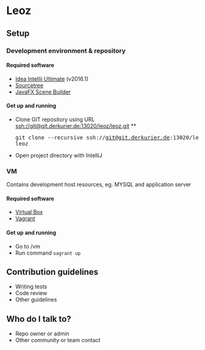 # Leoz #

## Setup ##

### Development environment & repository ###

#### Required software ####
* [Idea Intellij Ultimate](https://www.jetbrains.com/idea/) (v2016.1)
* [Sourcetree](https://www.atlassian.com/software/sourcetree)
* [JavaFX Scene Builder](http://gluonhq.com/open-source/scene-builder/)

#### Get up and running ####
* Clone GIT repository using URL [ssh://git@git.derkurier.de:13020/leoz/leoz.git](ssh://git@git.derkurier.de:13020/leoz/leoz.git)
** <pre>git clone --recursive ssh://git@git.derkurier.de:13020/leoz/leoz.git leoz</pre>
* Open project directory with IntelliJ

### VM ###
Contains development host resources, eg. MYSQL and application server

#### Required software ####
* [Virtual Box](https://www.virtualbox.org)
* [Vagrant](http://www.vagrantup.com)

#### Get up and running ####
* Go to <project directory>/vm
* Run command `vagrant up`

## Contribution guidelines ##

* Writing tests
* Code review
* Other guidelines

## Who do I talk to? ##

* Repo owner or admin
* Other community or team contact